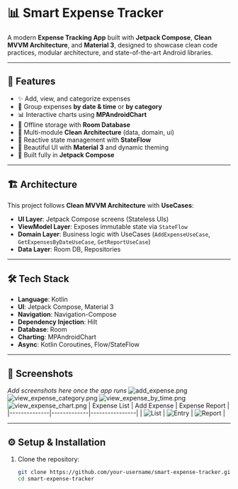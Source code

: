 # 📊 Smart Expense Tracker

A modern **Expense Tracking App** built with **Jetpack Compose**, **Clean MVVM Architecture**, and **Material 3**, designed to showcase clean code practices, modular architecture, and state-of-the-art Android libraries.

---

## 🚀 Features

- ✨ Add, view, and categorize expenses
- 📅 Group expenses **by date & time** or **by category**
- 📊 Interactive charts using **MPAndroidChart**
- 💾 Offline storage with **Room Database**
- 🧩 Multi-module **Clean Architecture** (data, domain, ui)
- 🔄 Reactive state management with **StateFlow**
- 🎨 Beautiful UI with **Material 3** and dynamic theming
- 📱 Built fully in **Jetpack Compose**

---

## 🏗️ Architecture

This project follows **Clean MVVM Architecture** with **UseCases**:


- **UI Layer**: Jetpack Compose screens (Stateless UIs)
- **ViewModel Layer**: Exposes immutable state via `StateFlow`
- **Domain Layer**: Business logic with UseCases (`AddExpenseUseCase`, `GetExpensesByDateUseCase`, `GetReportUseCase`)
- **Data Layer**: Room DB, Repositories

---

## 🛠️ Tech Stack

- **Language**: Kotlin
- **UI**: Jetpack Compose, Material 3
- **Navigation**: Navigation-Compose
- **Dependency Injection**: Hilt
- **Database**: Room
- **Charting**: MPAndroidChart
- **Async**: Kotlin Coroutines, Flow/StateFlow

---

## 📸 Screenshots

_Add screenshots here once the app runs_
![add_expense.png](..%2FExpenseTrackScreenshot%2Fadd_expense.png)
![view_expense_category.png](..%2FExpenseTrackScreenshot%2Fview_expense_category.png)
![view_expense_by_time.png](..%2FExpenseTrackScreenshot%2Fview_expense_by_time.png)
![view_expense_chart.png](..%2FExpenseTrackScreenshot%2Fview_expense_chart.png)
| Expense List | Add Expense | Expense Report |
|--------------|-------------|----------------|
| ![List](docs/list.png) | ![Entry](docs/add.png) | ![Report](docs/report.png) |

---

## ⚙️ Setup & Installation

1. Clone the repository:
   ```bash
   git clone https://github.com/your-username/smart-expense-tracker.git
   cd smart-expense-tracker
